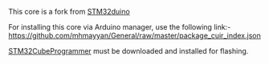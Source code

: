 This core is a fork from [STM32duino](https://github.com/stm32duino/Arduino_Core_STM32)

For installing this core via Arduino manager, use the following link:-
https://github.com/mhmayyan/General/raw/master/package_cuir_index.json


[STM32CubeProgrammer](https://www.st.com/en/development-tools/stm32cubeprog.html) must be downloaded and installed for flashing.
